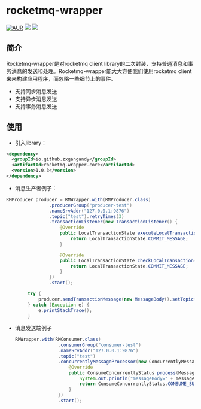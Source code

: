 # rocketmq-wrapper

[![AUR](https://img.shields.io/badge/license-Apache%20License%202.0-blue.svg)](https://github.com/zxgangandy/pigeon-rpc/blob/master/LICENSE)
[![](https://img.shields.io/badge/Author-zxgangandy-orange.svg)](https://github.com/zxgangandy/pigeon-rpc)
[![](https://img.shields.io/badge/version-1.0.3-brightgreen.svg)](https://github.com/zxgangandy/pigeon-rpc)

## 简介
Rocketmq-wrapper是对rocketmq client library的二次封装，支持普通消息和事务消息的发送和处理。Rocketmq-wrapper能大大方便我们使用rocketmq client来来构建应用程序，而忽略一些细节上的事件。

- 支持同步消息发送
- 支持异步消息发送
- 支持事务消息发送

## 使用
  - 引入library：
  
  ``` xml
  <dependency>
    <groupId>io.github.zxgangandy</groupId>
    <artifactId>rocketmq-wrapper-core</artifactId>
    <version>1.0.3</version>
  </dependency>
  ```
     
  - 消息生产者例子：
  
  ``` java
  RMProducer producer = RMWrapper.with(RMProducer.class)
                  .producerGroup("producer-test")
                  .nameSrvAddr("127.0.0.1:9876")
                  .topic("test").retryTimes(3)
                  .transactionListener(new TransactionListener() {
                      @Override
                      public LocalTransactionState executeLocalTransaction(Message msg, Object arg) {
                          return LocalTransactionState.COMMIT_MESSAGE;
                      }
  
                      @Override
                      public LocalTransactionState checkLocalTransaction(MessageExt msg) {
                          return LocalTransactionState.COMMIT_MESSAGE;
                      }
                  })
                  .start();
  
          try {
              producer.sendTransactionMessage(new MessageBody().setTopic("topic"),null);
          } catch (Exception e) {
              e.printStackTrace();
          }
  
  ```
  - 消息发送端例子
  
    ``` java
    RMWrapper.with(RMConsumer.class)
                    .consumerGroup("consumer-test")
                    .nameSrvAddr("127.0.0.1:9876")
                    .topic("test")
                    .concurrentlyMessageProcessor(new ConcurrentlyMessageProcessor<MessageBody>() {
                        @Override
                        public ConsumeConcurrentlyStatus process(MessageExt rawMsg, MessageBody messageBody) {
                            System.out.println("messageBody=" + messageBody);
                            return ConsumeConcurrentlyStatus.CONSUME_SUCCESS;
                        }
                    })
                    .start();
    
    ```
